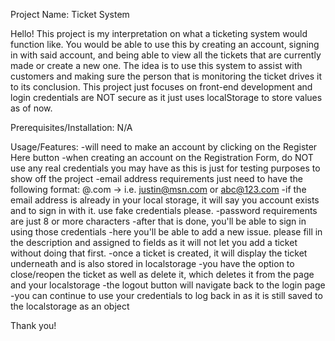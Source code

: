 Project Name: Ticket System

Hello! This project is my interpretation on what a ticketing system would function like. You would be able to use this by creating
an account, signing in with said account, and being able to view all the tickets that are currently made or create a new one. The
idea is to use this system to assist with customers and making sure the person that is monitoring the ticket drives it to its conclusion.
This project just focuses on front-end development and login credentials are NOT secure as it just uses localStorage to store values
as of now.

Prerequisites/Installation:
N/A

Usage/Features:
-will need to make an account by clicking on the Register Here button
-when creating an account on the Registration Form, do NOT use any real credentials you may have as this is just for testing purposes
to show off the project
-email address requirements just need to have the following format: <anylettersornumbers>@<anylettersornumbers>.com -> i.e. justin@msn.com or abc@123.com
-if the email address is already in your local storage, it will say you account exists and to sign in with it. use fake credentials please.
-password requirements are just 8 or more characters
-after that is done, you'll be able to sign in using those credentials
-here you'll be able to add a new issue. please fill in the description and assigned to fields as it will not let you add a ticket without
doing that first.
-once a ticket is created, it will display the ticket underneath and is also stored in localstorage
-you have the option to close/reopen the ticket as well as delete it, which deletes it from the page and your localstorage
-the logout button will navigate back to the login page
-you can continue to use your credentials to log back in as it is still saved to the localstorage as an object

Thank you!

